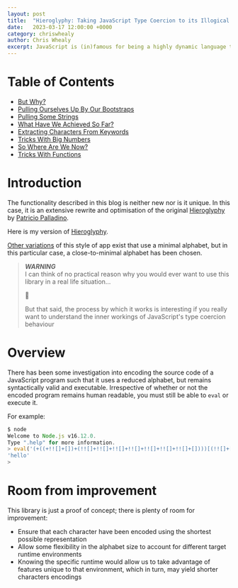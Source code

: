 ```yaml
---
layout: post
title:  "Hieroglyphy: Taking JavaScript Type Coercion to its Illogical Conclusion"
date:   2023-03-17 12:00:00 +0000
category: chriswhealy
author: Chris Whealy
excerpt: JavaScript is (in)famous for being a highly dynamic language that allows a developer to write very "flexible" code.  One language feature that makes a significant contribution to this flexibility is the idea of type coercion; that is, JavaScript will automatically (and silently) transform a value of one type into a value of a different type.<br>As you can imagine however, the more you explore the language's flexibility, the higher a price you pay in terms of code legibility.<br>Largely for the sake of amusement, this blog takes JavaScript's flexibility to the most extreme (and illogical) conclusion by providing you with an encoding library that takes a regular JavaScript program as input and returns a very long character string that is executable, functionally identical, and completely unreadable!
---
```


# Table of Contents

* [But Why?](/chriswhealy/hieroglyphy/but-why/)
* [Pulling Ourselves Up By Our Bootstraps](/chriswhealy/hieroglyphy/bootstraps/)
* [Pulling Some Strings](/chriswhealy/hieroglyphy/strings/)
* [What Have We Achieved So Far?](/chriswhealy/hieroglyphy/checkpoint1/)
* [Extracting Characters From Keywords](/chriswhealy/hieroglyphy/keywords/)
* [Tricks With Big Numbers](/chriswhealy/hieroglyphy/numbers/)
* [So Where Are We Now?](/chriswhealy/hieroglyphy/checkpoint2/)
* [Tricks With Functions](/chriswhealy/hieroglyphy/functions/)

# Introduction

The functionality described in this blog is neither new nor is it unique.
In this case, it is an extensive rewrite and optimisation of the original [Hieroglyphy](https://github.com/alcuadrado/hieroglyphy) by [Patricio Palladino](https://github.com/alcuadrado/).

Here is my version of [Hieroglyphy](https://github.com/ChrisWhealy/hieroglyphy).

[Other variations](https://github.com/aemkei/jsfuck) of this style of app exist that use a minimal alphabet, but in this particular case, a close-to-minimal alphabet has been chosen.

> ***WARNING***<br>
> I can think of no practical reason why you would ever want to use this library in a real life situation...
>
> 🤪
>
> But that said, the process by which it works is interesting if you really want to understand the inner workings of JavaScript's type coercion behaviour

# Overview

There has been some investigation into encoding the source code of a JavaScript program such that it uses a reduced alphabet, but remains syntactically valid and executable.
Irrespective of whether or not the encoded program remains human readable, you must still be able to `eval` or execute it.

For example:

```javascript
$ node
Welcome to Node.js v16.12.0.
Type ".help" for more information.
> eval('(+((+!![]+[])+(!![]+!![]+!![]+!![]+!![]+!![]+!![]+[])))[(!![]+[])[+[]]+([]+{})[+!![]]+([]+([]+{})[([]+{})[!![]+!![]+!![]+!![]+!![]]+([]+{})[+!![]]+([][+[]]+[])[+!![]]+(![]+[])[!![]+!![]+!![]]+(!![]+[])[+[]]+(!![]+[])[+!![]]+([][+[]]+[])[+[]]+([]+{})[!![]+!![]+!![]+!![]+!![]]+(!![]+[])[+[]]+([]+{})[+!![]]+(!![]+[])[+!![]]])[!![]+!![]+!![]+!![]+!![]+!![]+!![]+!![]+!![]]+(!![]+[])[+[]]+(!![]+[])[+!![]]+([][+[]]+[])[!![]+!![]+!![]+!![]+!![]]+([][+[]]+[])[+!![]]+([]+([]+{})[([]+{})[!![]+!![]+!![]+!![]+!![]]+([]+{})[+!![]]+([][+[]]+[])[+!![]]+(![]+[])[!![]+!![]+!![]]+(!![]+[])[+[]]+(!![]+[])[+!![]]+([][+[]]+[])[+[]]+([]+{})[!![]+!![]+!![]+!![]+!![]]+(!![]+[])[+[]]+([]+{})[+!![]]+(!![]+[])[+!![]]])[+((+!![]+[])+(!![]+!![]+!![]+!![]+[]))]](+((!![]+!![]+!![]+[])+(!![]+!![]+!![]+!![]+!![]+!![]+[])))+(!![]+[])[!![]+!![]+!![]]+(![]+[])[!![]+!![]]+(![]+[])[!![]+!![]]+([]+{})[+!![]]')
'hello'
>
```

# Room from improvement

This library is just a proof of concept; there is plenty of room for improvement:

* Ensure that each character have been encoded using the shortest possible representation
* Allow some flexibility in the alphabet size to account for different target runtime environments
* Knowing the specific runtime would allow us to take advantage of features unique to that environment, which in turn, may yield shorter characters encodings

